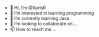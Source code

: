- 👋 Hi, I’m @XarlsR
- 👀 I’m interested in learning programming
- 🌱 I’m currently learning Java
- 💞️ I’m looking to collaborate on ...
- 📫 How to reach me ...

<!---
XarlsR/XarlsR is a ✨ special ✨ repository because its `README.md` (this file) appears on your GitHub profile.
You can click the Preview link to take a look at your changes.
--->
